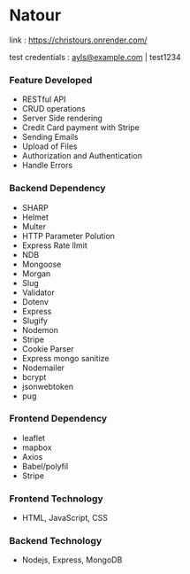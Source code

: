 # Natour
link : https://christours.onrender.com/ 

test credentials : ayls@example.com | test1234

### Feature Developed
- RESTful API
- CRUD operations
- Server Side rendering
- Credit Card payment with Stripe
- Sending Emails
- Upload of Files
- Authorization and Authentication
- Handle Errors

### Backend Dependency
- SHARP
- Helmet
- Multer
- HTTP Parameter Polution
- Express Rate lImit
- NDB
- Mongoose
- Morgan
- Slug
- Validator
- Dotenv
- Express
- Slugify
- Nodemon
- Stripe
- Cookie Parser
- Express mongo sanitize
- Nodemailer
- bcrypt
- jsonwebtoken
- pug

### Frontend Dependency
- leaflet
- mapbox
- Axios
- Babel/polyfil
- Stripe


### Frontend Technology
- HTML, JavaScript, CSS

### Backend Technology
- Nodejs, Express, MongoDB
